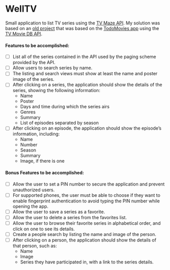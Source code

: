 # WellTV
Small application to list TV series using the [TV Maze API](https://www.tvmaze.com/api). My solution was based on an [old project](https://github.com/wnhirsch/WellTodoMovies) that was based on the [TodoMovies app](https://apps.apple.com/br/app/todomovies-4/id792499896) using the [TV Movie DB API](https://developers.themoviedb.org/3/getting-started/introduction).

#### Features to be accomplished:

- [ ] List all of the series contained in the API used by the paging scheme provided by the API.
- [ ] Allow users to search series by name.
- [ ] The listing and search views must show at least the name and poster image of the series.
- [ ] After clicking on a series, the application should show the details of the series, showing the following information:
  - Name
  - Poster
  - Days and time during which the series airs
  - Genres
  - Summary
  - List of episodes separated by season
- [ ] After clicking on an episode, the application should show the episode’s information, including:
  - Name
  - Number
  - Season
  - Summary
  - Image, if there is one

#### Bonus Features to be accomplished:

- [ ] Allow the user to set a PIN number to secure the application and prevent unauthorized users.
- [ ] For supported phones, the user must be able to choose if they want to enable fingerprint authentication to avoid typing the PIN number while opening the app.
- [ ] Allow the user to save a series as a favorite.
- [ ] Allow the user to delete a series from the favorites list.
- [ ] Allow the user to browse their favorite series in alphabetical order, and click on one to
see its details.
- [ ] Create a people search by listing the name and image of the person.
- [ ] After clicking on a person, the application should show the details of that person, such
as:
  - Name
  - Image
  - Series they have participated in, with a link to the series details.
